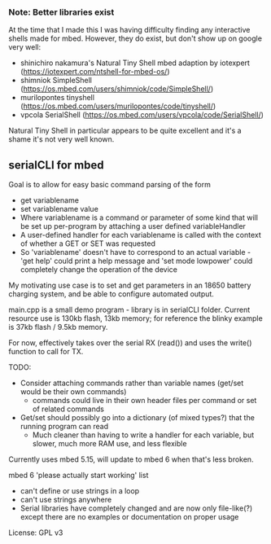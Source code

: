 
### Note: Better libraries exist
At the time that I made this I was having difficulty finding any interactive shells made for mbed. However, they do exist, but don't show up on google very well:
- shinichiro nakamura's Natural Tiny Shell mbed adaption by iotexpert (https://iotexpert.com/ntshell-for-mbed-os/)
- shimniok SimpleShell (https://os.mbed.com/users/shimniok/code/SimpleShell/)
- murilopontes tinyshell (https://os.mbed.com/users/murilopontes/code/tinyshell/)
- vpcola SerialShell (https://os.mbed.com/users/vpcola/code/SerialShell/)

Natural Tiny Shell in particular appears to be quite excellent and it's a shame it's not very well known.


## serialCLI for mbed
Goal is to allow for easy basic command parsing of the form
- get variablename
- set variablename value
- Where variablename is a command or parameter of some kind that will be set up per-program by attaching a user defined variableHandler
- A user-defined handler for each variablename is called with the context of whether a GET or SET was requested
- So 'variablename' doesn't have to correspond to an actual variable - 'get help' could print a help message and 'set mode lowpower' could completely change the operation of the device

My motivating use case is to set and get parameters in an 18650 battery charging system, and be able to configure automated output.

main.cpp is a small demo program - library is in serialCLI folder. Current resource use is 130kb flash, 13kb memory; for reference the blinky example is 37kb flash / 9.5kb memory.

For now, effectively takes over the serial RX (read()) and uses the write() function to call for TX.

TODO:
- Consider attaching commands rather than variable names (get/set would be their own commands)
    - commands could live in their own header files per command or set of related commands
- Get/set should possibly go into a dictionary (of mixed types?) that the running program can read
    - Much cleaner than having to write a handler for each variable, but slower, much more RAM use, and less flexible


Currently uses mbed 5.15, will update to mbed 6 when that's less broken.

mbed 6 'please actually start working' list
- can't define or use strings in a loop
- can't use strings anywhere
- Serial libraries have completely changed and are now only file-like(?) except there are no examples or documentation on proper usage

License: GPL v3

